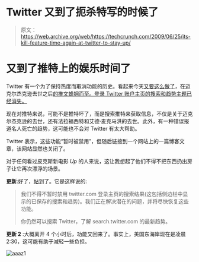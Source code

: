 # Twitter 又到了扼杀特写的时候了

> 原文：<https://web.archive.org/web/https://techcrunch.com/2009/06/25/its-kill-feature-time-again-at-twitter-to-stay-up/>

# 又到了推特上的娱乐时间了

Twitter 有一个为了保持热度而取消功能的历史。看起来今天[又要这么做了](https://web.archive.org/web/20221005192911/http://twitter.com/twitter/status/2337876783)，在迈克尔杰克逊去世之后[的推文蜂拥而至。登录 Twitter 账户主页的搜索和趋势主题已经消失。](https://web.archive.org/web/20221005192911/http://www.beta.techcrunch.com/2009/06/25/the-web-collapses-under-the-weight-of-michael-jacksons-death/)

现在对推特来说，可能不是推特坏了，而是搜索推特来获取信息，不仅是关于迈克尔杰克逊的去世，还有法拉福西特和艾德·麦克马洪的去世。此外，有一种错误报道名人死亡的趋势，这可能也不会对 Twitter 有太大帮助。

Twitter 表示，这些功能“暂时被禁用”，但随后链接到一个网站上的一篇博客文章，该网站显然也关闭了。

对于任何看过皮克斯新电影 *Up* 的人来说，这让我想起了他们不得不把东西扔出房子让它再次漂浮的场景。

**更新**:好了，[帖](https://web.archive.org/web/20221005192911/http://status.twitter.com/post/130350715/search-results-temporarily-disabled-from-logged-in)到了。它是这样说的:

> 我们不得不暂时禁用 twitter.com 登录主页的搜索结果(这包括侧边栏中显示的已保存的搜索和趋势)。我们正在解决潜在的问题，并将尽快恢复这些功能。
> 
> 你仍然可以搜索 Twitter，了解 search.twitter.com 的最新趋势。

**更新 2** :大概离开 4 个小时后，功能又回来了。事实上，美国东海岸现在是凌晨 2:30，这可能有助于减轻一些负担。

![aaaz1](img/c2d6494fc02fab61e2e9c08e4adf5519.png "aaaz1")